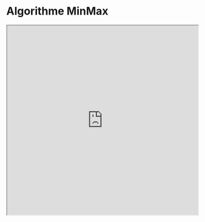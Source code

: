 # Algorithme MinMax
<iframe src=https://mozilla.github.io/pdf.js/web/viewer.html?file=https://raw.githubusercontent.com/fortierq/cours/main/jeux/minmax/minmax.pdf#zoom=page-fit&pagemode=none height=500 width=100% allowfullscreen></iframe>